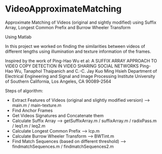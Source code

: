 # VideoApproximateMatching

Approximate Matching of Videos (original and sightly modified) using Suffix Array, Longest Common Prefix and Burrow Wheeler Transform

Using Matlab

In this project we worked on finding the similarities between videos of different lengths using illumination and texture information of the frames.

Inspired by the work of Ping-Hao Wu et al: A SUFFIX ARRAY APPROACH TO VIDEO COPY DETECTION IN VIDEO SHARING SOCIAL NETWORKS Ping-Hao Wu, Tanaphol Thaipanich and C.-C. Jay Kuo Ming Hsieh Department of Electrical Engineering and Signal and Image Processing Institute University of Southern California, Los Angeles, CA 90089-2564

Steps of algorithm:

 - Extract Features of Videos (original and slightly modified version) --> main.m / main-texture.m
 - Find Anchor Frames
 - Get Videos Signatures and Concatenate them
 - Calculate Suffix Array --> getSuffixArray.m / suffixArray.m / radixPass.m / leq1.m / leq2.m
 - Calculate Longest Common Prefix --> lcp.m
 - Calculate Burrow Wheeler Transform --> BWTint.m
 - Find Match Sequences (based on different threshold) --> findmatchSequences.m / findmatchSequences2.m

